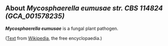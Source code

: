 About *Mycosphaerella eumusae str. CBS 114824 (GCA\_001578235)* 
---------------------------------------------------------------



***Mycosphaerella eumusae*** is a fungal plant pathogen.

([Text](http://en.wikipedia.org/wiki/Mycosphaerella_eumusae) from
[Wikipedia](http://en.wikipedia.org/), the free encyclopaedia.)
